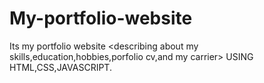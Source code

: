 # My-portfolio-website
Its my portfolio website &lt;describing about my skills,education,hobbies,porfolio cv,and my carrier>
USING HTML,CSS,JAVASCRIPT.
